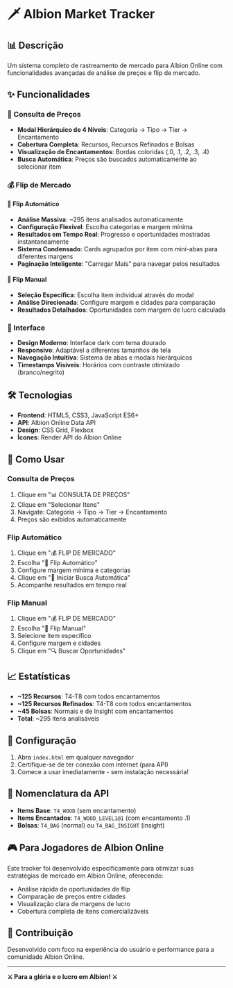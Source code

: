 # 🗡️ Albion Market Tracker

## 📊 Descrição
Um sistema completo de rastreamento de mercado para Albion Online com funcionalidades avançadas de análise de preços e flip de mercado.

## ✨ Funcionalidades

### 🎯 Consulta de Preços
- **Modal Hierárquico de 4 Níveis**: Categoria → Tipo → Tier → Encantamento
- **Cobertura Completa**: Recursos, Recursos Refinados e Bolsas
- **Visualização de Encantamentos**: Bordas coloridas (.0, .1, .2, .3, .4)
- **Busca Automática**: Preços são buscados automaticamente ao selecionar item

### 💰 Flip de Mercado

#### 🤖 Flip Automático
- **Análise Massiva**: ~295 itens analisados automaticamente
- **Configuração Flexível**: Escolha categorias e margem mínima
- **Resultados em Tempo Real**: Progresso e oportunidades mostradas instantaneamente
- **Sistema Condensado**: Cards agrupados por item com mini-abas para diferentes margens
- **Paginação Inteligente**: "Carregar Mais" para navegar pelos resultados

#### 🎯 Flip Manual
- **Seleção Específica**: Escolha item individual através do modal
- **Análise Direcionada**: Configure margem e cidades para comparação
- **Resultados Detalhados**: Oportunidades com margem de lucro calculada

### 🎨 Interface
- **Design Moderno**: Interface dark com tema dourado
- **Responsivo**: Adaptável a diferentes tamanhos de tela
- **Navegação Intuitiva**: Sistema de abas e modais hierárquicos
- **Timestamps Visíveis**: Horários com contraste otimizado (branco/negrito)

## 🛠️ Tecnologias
- **Frontend**: HTML5, CSS3, JavaScript ES6+
- **API**: Albion Online Data API
- **Design**: CSS Grid, Flexbox
- **Ícones**: Render API do Albion Online

## 🚀 Como Usar

### Consulta de Preços
1. Clique em "📊 CONSULTA DE PREÇOS"
2. Clique em "Selecionar Itens"
3. Navigate: Categoria → Tipo → Tier → Encantamento
4. Preços são exibidos automaticamente

### Flip Automático
1. Clique em "💰 FLIP DE MERCADO"
2. Escolha "🤖 Flip Automático"
3. Configure margem mínima e categorias
4. Clique em "🚀 Iniciar Busca Automática"
5. Acompanhe resultados em tempo real

### Flip Manual
1. Clique em "💰 FLIP DE MERCADO"
2. Escolha "🎯 Flip Manual"
3. Selecione item específico
4. Configure margem e cidades
5. Clique em "🔍 Buscar Oportunidades"

## 📈 Estatísticas
- **~125 Recursos**: T4-T8 com todos encantamentos
- **~125 Recursos Refinados**: T4-T8 com todos encantamentos
- **~45 Bolsas**: Normais e de Insight com encantamentos
- **Total**: ~295 itens analisáveis

## 🔧 Configuração
1. Abra `index.html` em qualquer navegador
2. Certifique-se de ter conexão com internet (para API)
3. Comece a usar imediatamente - sem instalação necessária!

## 📝 Nomenclatura da API
- **Items Base**: `T4_WOOD` (sem encantamento)
- **Items Encantados**: `T4_WOOD_LEVEL1@1` (com encantamento .1)
- **Bolsas**: `T4_BAG` (normal) ou `T4_BAG_INSIGHT` (insight)

## 🎮 Para Jogadores de Albion Online
Este tracker foi desenvolvido especificamente para otimizar suas estratégias de mercado em Albion Online, oferecendo:
- Análise rápida de oportunidades de flip
- Comparação de preços entre cidades
- Visualização clara de margens de lucro
- Cobertura completa de itens comercializáveis

## 🤝 Contribuição
Desenvolvido com foco na experiência do usuário e performance para a comunidade Albion Online.

---
**⚔️ Para a glória e o lucro em Albion! ⚔️**

